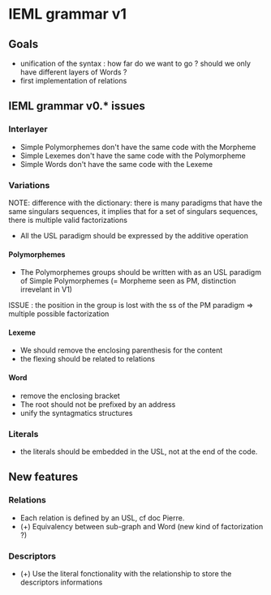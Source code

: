 # IEML grammar v1

## Goals

 - unification of the syntax : how far do we want to go ? should we only have different layers of Words ? 
 - first implementation of relations


## IEML grammar v0.* issues

### Interlayer
 - Simple Polymorphemes don't have the same code with the Morpheme
 - Simple Lexemes don't have the same code with the Polymorpheme
 - Simple Words don't have the same code with the Lexeme
 
### Variations

NOTE: difference with the dictionary: there is many paradigms that have the same singulars sequences, it implies that for
a set of singulars sequences, there is multiple valid factorizations

 - All the USL paradigm should be expressed by the additive operation

 
 

#### Polymorphemes

 - The Polymorphemes groups should be written with as an USL paradigm of Simple Polymorphemes 
 (= Morpheme seen as PM, distinction irrevelant in V1)

 ISSUE : the position in the group is lost with the ss of the PM paradigm
    => multiple possible factorization

   
 
#### Lexeme   
  - We should remove the enclosing parenthesis for the content
  - the flexing should be related to relations
#### Word

  - remove the enclosing bracket
  - The root should not be prefixed by an address
  - unify the syntagmatics structures

### Literals
 - the literals should be embedded in the USL, not at the end of the code.
 
 
## New features
### Relations
   - Each relation is defined by an USL, cf doc Pierre.
   - (+) Equivalency between sub-graph and Word (new kind of factorization ?) 

### Descriptors
  - (+) Use the literal fonctionality with the relationship to store the descriptors informations
  



    